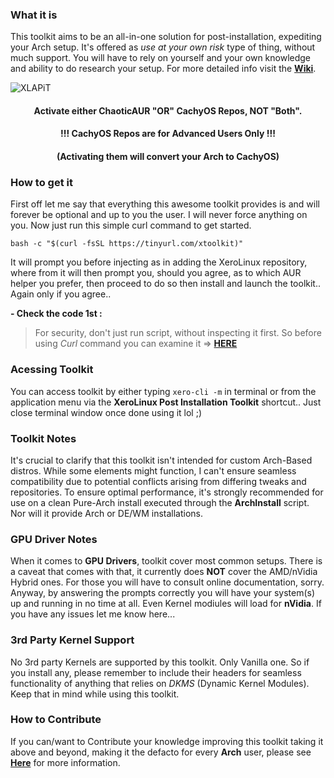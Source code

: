 ### What it is

This toolkit aims to be an all-in-one solution for post-installation, expediting your Arch setup. It's offered as *use at your own risk* type of thing, without much support. You will have to rely on yourself and your own knowledge and ability to do research your setup. For more detailed info visit the [**Wiki**](https://github.com/xerolinux/xlapit-cli/wiki).

![XLAPiT](https://i.imgur.com/JuWceYE.png)

<div align="center">

#### Activate either ChaoticAUR "OR" CachyOS Repos, NOT "Both".

#### !!! CachyOS Repos are for Advanced Users Only !!! <br />
#### (Activating them will convert your Arch to CachyOS)

</div>

### How to get it

First off let me say that everything this awesome toolkit provides is and will forever be optional and up to you the user. I will never force anything on you. Now just run this simple curl command to get started.

```
bash -c "$(curl -fsSL https://tinyurl.com/xtoolkit)"
```

It will prompt you before injecting as in adding the XeroLinux repository, where from it will then prompt you, should you agree, as to which AUR helper you prefer, then proceed to do so then install and launch the toolkit.. Again only if you agree..

**- Check the code 1st :**

> For security, don't just run script, without inspecting it first. So before using _Curl_ command you can examine it => [**HERE**](https://raw.githubusercontent.com/xerolinux/xerocurl/main/xapi.sh)

### Acessing Toolkit

You can access toolkit by either typing `xero-cli -m` in terminal or from the application menu via the **XeroLinux Post Installation Toolkit** shortcut.. Just close terminal window once done using it lol ;)

### Toolkit Notes

It's crucial to clarify that this toolkit isn't intended for custom Arch-Based distros. While some elements might function, I can't ensure seamless compatibility due to potential conflicts arising from differing tweaks and repositories. To ensure optimal performance, it's strongly recommended for use on a clean Pure-Arch install executed through the **ArchInstall** script. Nor will it provide Arch or DE/WM installations.

### GPU Driver Notes

When it comes to **GPU Drivers**, toolkit cover most common setups. There is a caveat that comes with that, it currently does **NOT** cover the AMD/nVidia Hybrid ones. For those you will have to consult online documentation, sorry. Anyway, by answering the prompts correctly you will have your system(s) up and running in no time at all. Even Kernel modiules will load for **nVidia**. If you have any issues let me know here...

### 3rd Party Kernel Support

No 3rd party Kernels are supported by this toolkit. Only Vanilla one. So if you install any, please remember to include their headers for seamless functionality of anything that relies on *DKMS* (Dynamic Kernel Modules). Keep that in mind while using this toolkit.

### How to Contribute

If you can/want to Contribute your knowledge improving this toolkit taking it above and beyond, making it the defacto for every **Arch** user, please see [**Here**](https://github.com/xerolinux/xlapit-cli/wiki/User-Contribution) for more information.

